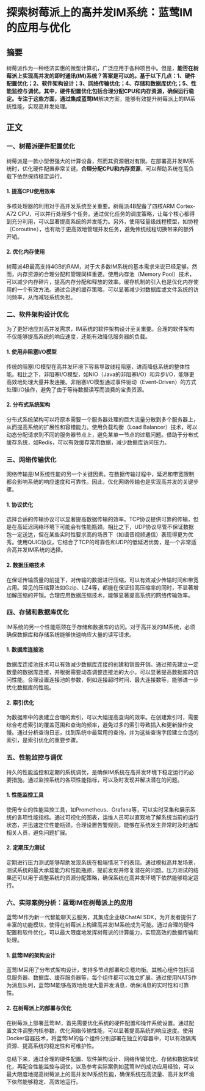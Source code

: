 # 探索树莓派上的高并发IM系统：蓝莺IM的应用与优化

## 摘要

树莓派作为一种经济实惠的微型计算机，广泛应用于各种项目中。但是，**能否在树莓派上实现高并发的即时通讯(IM)系统？**答案是可以的。基于以下几点：1、**硬件配置优化**；2、**软件架构设计**；3、**网络传输优化**；4、**存储和数据库优化**；5、**性能监控与调优**。其中，硬件配置优化包括合理分配CPU和内存资源，确保运行稳定。专注于这些方面，通过集成**蓝莺IM**解决方案，能够有效提升树莓派上的IM系统性能，实现高并发处理。

## 正文

### 一、树莓派硬件配置优化

树莓派是一款小型但强大的计算设备，然而其资源相对有限。在部署高并发IM系统时，优化硬件配置非常关键。**合理分配CPU和内存资源**，可以帮助系统在高负载下依然保持稳定运行。

#### 1. 提高CPU使用效率

多核处理器的利用对于高并发系统至关重要。树莓派4B配备了四核ARM Cortex-A72 CPU，可以并行处理多个任务。通过优化任务的调度策略，让每个核心都得到充分利用，可以显著提高系统的并发能力。另外，使用轻量级线程模型，如协程（Coroutine），也有助于更高效地管理并发任务，避免传统线程切换带来的额外开销。

#### 2. 优化内存使用

树莓派4B最高支持4GB的RAM，对于大多数IM系统的基本需求来说已经足够。然而，内存资源的合理分配和管理同样重要。使用内存池（Memory Pool）技术，可以减少内存碎片，提高内存分配和释放的效率。缓存机制的引入也是优化内存使用的一个有效方法。通过合适的缓存策略，可以显著减少对数据库或文件系统的访问频率，从而减轻系统负担。

### 二、软件架构设计优化

为了更好地应对高并发需求，IM系统的软件架构设计至关重要。合理的软件架构不仅能够提高系统的响应速度，还能有效降低服务器的负载。

#### 1. 使用非阻塞I/O模型

传统的阻塞I/O模型在高并发环境下容易导致线程阻塞，进而降低系统的整体性能。相比之下，非阻塞I/O模型，如NIO（Java的非阻塞I/O）和异步I/O，能够更高效地处理大量并发连接。非阻塞I/O模型通过事件驱动（Event-Driven）的方式处理I/O操作，避免了由于等待数据读写而浪费的宝贵资源。

#### 2. 分布式系统架构

分布式系统架构可以将原本需要一个服务器处理的巨大流量分散到多个服务器上，从而提高系统的扩展性和容错能力。使用负载均衡（Load Balancer）技术，可以动态分配请求到不同的服务器节点上，避免某单一节点的过载问题。借助于分布式缓存系统，如Redis，可以有效缓存常用数据，减少数据库访问压力。

### 三、网络传输优化

网络传输是IM系统性能的另一个关键因素。在数据传输过程中，延迟和带宽限制都会影响系统的响应速度和可靠性。因此，优化网络传输也是实现高并发的关键步骤。

#### 1. 协议优化

选择合适的传输协议可以显著提高数据传输的效率。TCP协议提供可靠的传输，但是在高延迟网络环境下可能会有性能瓶颈。相比之下，UDP协议尽管不保证数据包一定送达，但在某些实时性要求高的场景下（如语音视频通信）表现得更为优秀。使用QUIC协议，它结合了TCP的可靠性和UDP的低延迟优势，是一个非常适合高并发IM系统的选择。

#### 2. 数据压缩技术

在保证传输质量的前提下，对传输的数据进行压缩，可以有效减少传输时间和带宽占用。常见的压缩算法如Gzip、LZ4等，都能在保证较高压缩率的同时，不显著增加解压缩的开销。合理应用数据压缩技术，能够显著提高系统的网络传输效率。

### 四、存储和数据库优化

IM系统的另一个性能瓶颈在于存储和数据库的访问。对于高并发的IM系统，必须确保数据库和存储系统能够快速响应大量的读写请求。

#### 1. 数据库连接池

数据库连接池技术可以有效减少数据库连接的创建和销毁开销。通过预先建立一定数量的数据库连接，并根据需要动态调整连接池的大小，可以显著提高数据库的访问性能。合理设置连接池的参数，例如连接超时时间、最大连接数等，能够进一步优化数据库的性能。

#### 2. 索引优化

为数据库中的表建立合理的索引，可以大幅提高查询的效率。在创建索引时，需要综合考虑索引的覆盖范围和查询的频率，避免过多的索引导致插入和更新操作变慢。通过分析查询日志，找到系统中最常用的查询，并为这些查询字段建立合适的索引，是索引优化的重要步骤。

### 五、性能监控与调优

持久的性能监控和定期的系统调优，是确保IM系统在高并发环境下稳定运行的必要措施。通过监控系统的各项性能指标，可以及时发现并解决潜在的问题。

#### 1. 性能监控工具

使用专业的性能监控工具，如Prometheus、Grafana等，可以实时采集和展示系统的各项性能指标。通过可视化的图表，运维人员可以直观地了解系统当前的运行状态，并迅速定位性能瓶颈。合理设置告警规则，能够在系统发生异常时及时通知相关人员，避免问题扩展。

#### 2. 定期压力测试

定期进行压力测试能够帮助发现系统在极端情况下的表现。通过模拟高并发场景，测试系统的最大承载能力和性能瓶颈，提前发现并修复潜在的问题。压力测试的结果还可以用于调整系统的资源分配策略，确保系统在高并发环境下依然能够稳定运行。

### 六、实际案例分析：蓝莺IM在树莓派上的应用

蓝莺IM作为新一代智能聊天云服务，其集成企业级ChatAI SDK，为开发者提供了丰富的功能模块，使得在树莓派上构建高并发IM系统成为可能。通过合理的硬件配置和软件优化，可以最大限度地发挥树莓派的计算能力，实现高效的数据传输和处理。

#### 1. 蓝莺IM的架构设计

蓝莺IM采用了分布式架构设计，支持多节点部署和负载均衡。其核心组件包括消息服务器、数据库、缓存服务器等，每个组件都可以独立扩展。通过使用NATS作为消息队列，蓝莺IM能够高效地处理大量并发消息，确保消息的实时性和可靠性。

#### 2. 在树莓派上的部署与优化

在树莓派上部署蓝莺IM，首先需要优化系统的硬件配置和操作系统设置。通过配置文件调整内核参数，优化网络传输性能，可以显著提高系统的响应速度。使用Docker容器技术，将蓝莺IM的各个组件分别部署在独立的容器中，可以有效隔离资源、提高系统的稳定性和可维护性。

总结下来，通过合理的硬件配置、软件架构设计、网络传输优化、存储和数据库优化，再配合性能监控与调优，以及参考实际案例如蓝莺IM的成功应用经验，可以最大限度地提高树莓派上的高并发IM系统性能，确保系统在高流量、高并发环境下依然能够稳定、高效地运行。